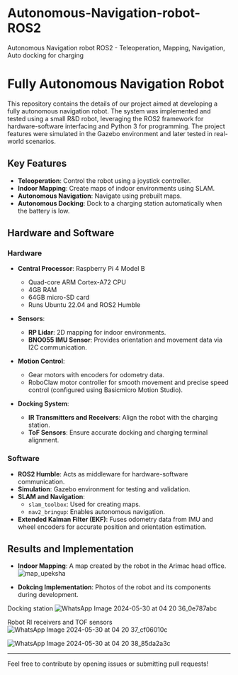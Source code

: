 # Autonomous-Navigation-robot-ROS2
Autonomous Navigation robot ROS2 - Teleoperation, Mapping, Navigation, Auto docking for charging

# Fully Autonomous Navigation Robot

This repository contains the details of our project aimed at developing a fully autonomous navigation robot. The system was implemented and tested using a small R&D robot, leveraging the ROS2 framework for hardware-software interfacing and Python 3 for programming. The project features were simulated in the Gazebo environment and later tested in real-world scenarios.

## Key Features

- **Teleoperation**: Control the robot using a joystick controller.
- **Indoor Mapping**: Create maps of indoor environments using SLAM.
- **Autonomous Navigation**: Navigate using prebuilt maps.
- **Autonomous Docking**: Dock to a charging station automatically when the battery is low.

## Hardware and Software

### Hardware
- **Central Processor**: Raspberry Pi 4 Model B
  - Quad-core ARM Cortex-A72 CPU
  - 4GB RAM
  - 64GB micro-SD card
  - Runs Ubuntu 22.04 and ROS2 Humble

- **Sensors**:
  - **RP Lidar**: 2D mapping for indoor environments.
  - **BNO055 IMU Sensor**: Provides orientation and movement data via I2C communication.

- **Motion Control**:
  - Gear motors with encoders for odometry data.
  - RoboClaw motor controller for smooth movement and precise speed control (configured using Basicmicro Motion Studio).

- **Docking System**:
  - **IR Transmitters and Receivers**: Align the robot with the charging station.
  - **ToF Sensors**: Ensure accurate docking and charging terminal alignment.

### Software
- **ROS2 Humble**: Acts as middleware for hardware-software communication.
- **Simulation**: Gazebo environment for testing and validation.
- **SLAM and Navigation**:
  - `slam_toolbox`: Used for creating maps.
  - `nav2_bringup`: Enables autonomous navigation.
- **Extended Kalman Filter (EKF)**: Fuses odometry data from IMU and wheel encoders for accurate position and orientation estimation.

## Results and Implementation 
- **Indoor Mapping**: A map created by the robot in the Arimac head office.
  ![map_upeksha](https://github.com/user-attachments/assets/7bc7529f-2f96-4d81-9a1b-daa78961253c)

- **Dokcing Implementation**: Photos of the robot and its components during development.

Docking station
![WhatsApp Image 2024-05-30 at 04 20 36_0e787abc](https://github.com/user-attachments/assets/a6273293-603c-4876-9570-ee9905012ac9) 

Robot RI receivers and TOF sensors 
![WhatsApp Image 2024-05-30 at 04 20 37_cf06010c](https://github.com/user-attachments/assets/01e27875-7d1e-4d1e-8a77-51776735270c)

![WhatsApp Image 2024-05-30 at 04 20 38_85da2a3c](https://github.com/user-attachments/assets/95d4628f-7d1b-4c52-8cc0-227b3604e631)


---
Feel free to contribute by opening issues or submitting pull requests!
